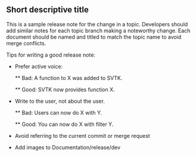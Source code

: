 ## Short descriptive title

This is a sample release note for the change in a topic.
Developers should add similar notes for each topic branch
making a noteworthy change.  Each document should be named
and titled to match the topic name to avoid merge conflicts.

Tips for writing a good release note:

* Prefer active voice:

  ** Bad: A function to X was added to SVTK.

  ** Good: SVTK now provides function X.

* Write to the user, not about the user.

  ** Bad: Users can now do X with Y.

  ** Good: You can now do X with filter Y.

* Avoid referring to the current commit or merge request

* Add images to Documentation/release/dev
